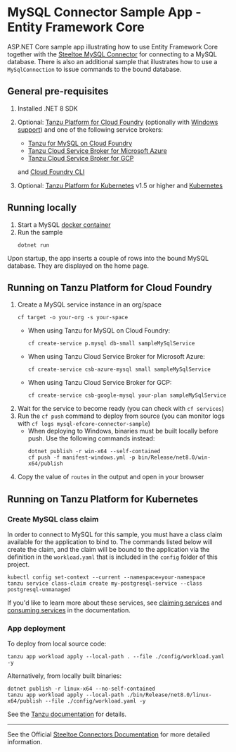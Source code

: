 # MySQL Connector Sample App - Entity Framework Core

ASP.NET Core sample app illustrating how to use Entity Framework Core together with the [Steeltoe MySQL Connector](https://docs.steeltoe.io/api/v4/connectors/mysql.html#use-entity-framework-core)
for connecting to a MySQL database.
There is also an additional sample that illustrates how to use a `MySqlConnection` to issue commands to the bound database.

## General pre-requisites

1. Installed .NET 8 SDK
1. Optional: [Tanzu Platform for Cloud Foundry](https://techdocs.broadcom.com/us/en/vmware-tanzu/platform/tanzu-platform-for-cloud-foundry/10-0/tpcf/concepts-overview.html)
   (optionally with [Windows support](https://techdocs.broadcom.com/us/en/vmware-tanzu/platform/tanzu-platform-for-cloud-foundry/10-0/tpcf/toc-tasw-install-index.html))
   and one of the following service brokers:

   - [Tanzu for MySQL on Cloud Foundry](https://techdocs.broadcom.com/us/en/vmware-tanzu/data-solutions/tanzu-for-mysql-on-cloud-foundry/3-3/mysql-for-tpcf/about_mysql_vms.html)
   - [Tanzu Cloud Service Broker for Microsoft Azure](https://techdocs.broadcom.com/us/en/vmware-tanzu/platform-services/tanzu-cloud-service-broker-for-microsoft-azure/1-9/csb-azure/reference-azure-mysql.html)
   - [Tanzu Cloud Service Broker for GCP](https://techdocs.broadcom.com/us/en/vmware-tanzu/platform-services/tanzu-cloud-service-broker-for-gcp/1-8/csb-gcp/reference-gcp-mysql.html)

   and [Cloud Foundry CLI](https://github.com/cloudfoundry/cli)
1. Optional: [Tanzu Platform for Kubernetes](https://techdocs.broadcom.com/us/en/vmware-tanzu/standalone-components/tanzu-application-platform/1-12/tap/overview.html) v1.5 or higher
   and [Kubernetes](https://kubernetes.io/docs/tasks/tools/)

## Running locally

1. Start a MySQL [docker container](https://github.com/SteeltoeOSS/Samples/blob/main/CommonTasks.md)
1. Run the sample
   ```
   dotnet run
   ```

Upon startup, the app inserts a couple of rows into the bound MySQL database. They are displayed on the home page.

## Running on Tanzu Platform for Cloud Foundry

1. Create a MySQL service instance in an org/space
   ```
   cf target -o your-org -s your-space
   ```
   - When using Tanzu for MySQL on Cloud Foundry:
     ```
     cf create-service p.mysql db-small sampleMySqlService
     ```
   - When using Tanzu Cloud Service Broker for Microsoft Azure:
     ```
     cf create-service csb-azure-mysql small sampleMySqlService
     ```
   - When using Tanzu Cloud Service Broker for GCP:
     ```
     cf create-service csb-google-mysql your-plan sampleMySqlService
     ```
1. Wait for the service to become ready (you can check with `cf services`)
1. Run the `cf push` command to deploy from source (you can monitor logs with `cf logs mysql-efcore-connector-sample`)
   - When deploying to Windows, binaries must be built locally before push. Use the following commands instead:
     ```
     dotnet publish -r win-x64 --self-contained
     cf push -f manifest-windows.yml -p bin/Release/net8.0/win-x64/publish
     ```
1. Copy the value of `routes` in the output and open in your browser

## Running on Tanzu Platform for Kubernetes

### Create MySQL class claim

In order to connect to MySQL for this sample, you must have a class claim available for the application to bind to.
The commands listed below will create the claim, and the claim will be bound to the application via the definition
in the `workload.yaml` that is included in the `config` folder of this project.

```
kubectl config set-context --current --namespace=your-namespace
tanzu service class-claim create my-postgresql-service --class postgresql-unmanaged
```

If you'd like to learn more about these services, see [claiming services](https://techdocs.broadcom.com/us/en/vmware-tanzu/standalone-components/tanzu-application-platform/1-12/tap/getting-started-claim-services.html)
and [consuming services](https://techdocs.broadcom.com/us/en/vmware-tanzu/standalone-components/tanzu-application-platform/1-12/tap/getting-started-consume-services.html) in the documentation.

### App deployment

To deploy from local source code:
```
tanzu app workload apply --local-path . --file ./config/workload.yaml -y
```

Alternatively, from locally built binaries:
```
dotnet publish -r linux-x64 --no-self-contained
tanzu app workload apply --local-path ./bin/Release/net8.0/linux-x64/publish --file ./config/workload.yaml -y
```

See the [Tanzu documentation](https://techdocs.broadcom.com/us/en/vmware-tanzu/standalone-components/tanzu-application-platform/1-12/tap/getting-started-deploy-first-app.html) for details.

---

See the Official [Steeltoe Connectors Documentation](https://docs.steeltoe.io/api/v4/connectors/) for more detailed information.
